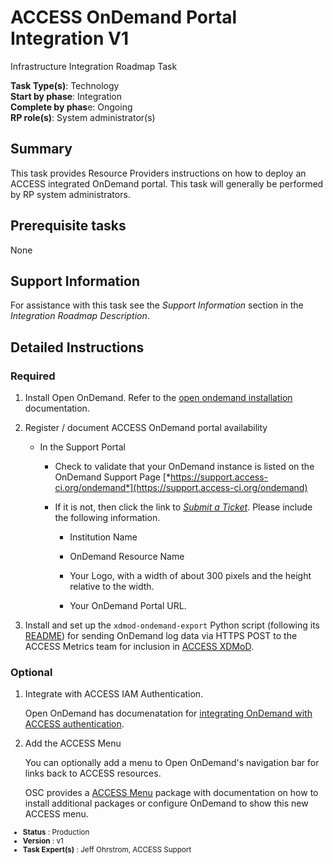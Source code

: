 # ACCESS OnDemand Portal Integration V1

Infrastructure Integration Roadmap Task

**Task Type(s)**: Technology  
**Start by phase**: Integration  
**Complete by phas**e: Ongoing  
**RP role(s)**: System administrator(s)

## Summary

This task provides Resource Providers instructions on how to deploy an ACCESS integrated OnDemand portal. This task will generally be performed by RP system administrators.

## Prerequisite tasks

None

## Support Information

For assistance with this task see the *Support Information* section in the *Integration Roadmap Description*.

## Detailed Instructions

### Required

1. Install Open OnDemand. Refer to the
  [open ondemand installation](https://osc.github.io/ood-documentation/latest/installation.html) documentation.

2. Register / document ACCESS OnDemand portal availability

    - In the Support Portal

        - Check to validate that your OnDemand instance is listed on the OnDemand Support Page [*https://support.access-ci.org/ondemand*](https://support.access-ci.org/ondemand)

        - If it is not, then click the link to [*Submit a Ticket*](https://support.access-ci.org/open-a-ticket?resource=issue_not_resource_related&is_your_issue_related_to_allocations_=No&category=ACCESS-Support-OnDemand&subject=List%20my%20OnDemand%20installation&problem_description=Please%20list%20my%20OnDemand%20Installation%20on%20the%20ACCESS%20Support%20website.&tag2=249). Please include the following information.

            - Institution Name

            - OnDemand Resource Name

            - Your Logo, with a width of about 300 pixels and the height relative to the width.

            - Your OnDemand Portal URL.

3. Install and set up the `xdmod-ondemand-export` Python script (following its [README](https://github.com/ubccr/xdmod-ondemand/tree/main/tools/xdmod-ondemand-export#xdmod-ondemand-export)) for sending OnDemand log data via HTTPS POST to the ACCESS Metrics team for inclusion in [ACCESS XDMoD](https://xdmod.access-ci.org/).

### Optional

1. Integrate with ACCESS IAM Authentication.

    Open OnDemand has documenatation for [integrating OnDemand with ACCESS authentication](https://osc.github.io/ood-documentation/latest/authentication/nsf-access.html).

2. Add the ACCESS Menu

    You can optionally add a menu to Open OnDemand's navigation bar for links back to
    ACCESS resources.

    OSC provides a [ACCESS Menu](https://github.com/OSC/bc_access_menu) package with documentation
    on how to install additional packages or configure OnDemand to show this new ACCESS menu.

<sub>
<ul class="document-meta-data">
    <li><strong>Status</strong> : Production</li>
    <li><strong>Version</strong> : v1</li>
    <li><strong>Task Expert(s)</strong> : Jeff Ohrstrom, ACCESS Support</li>
</ul>
</sub>
<br/>
<br/>
